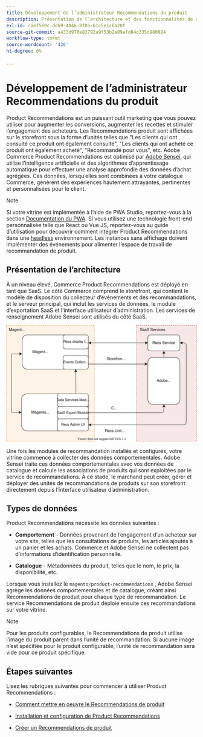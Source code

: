 ```yaml
---
title: Développement de l’administrateur Recommendations du produit
description: Présentation de l’architecture et des fonctionnalités de développement de Recommendations de produit.
exl-id: caef5e0c-dd69-4846-8f85-b1c5e1c6a28f
source-git-commit: a433d970e83792a9f53b2a09afd84c335d980024
workflow-type: tm+mt
source-wordcount: '426'
ht-degree: 0%

---
```


# Développement de l’administrateur Recommendations du produit

Product Recommendations est un puissant outil marketing que vous pouvez utiliser pour augmenter les conversions, augmenter les recettes et stimuler l’engagement des acheteurs. Les Recommendations produit sont affichées sur le storefront sous la forme d’unités telles que &quot;Les clients qui ont consulté ce produit ont également consulté&quot;, &quot;Les clients qui ont acheté ce produit ont également acheté&quot;, &quot;Recommandé pour vous&quot;, etc. Adobe Commerce Product Recommendations est optimisé par [Adobe Sensei](https://www.adobe.com/sensei.html), qui utilise l’intelligence artificielle et des algorithmes d’apprentissage automatique pour effectuer une analyse approfondie des données d’achat agrégées. Ces données, lorsqu’elles sont combinées à votre catalogue Commerce, génèrent des expériences hautement attrayantes, pertinentes et personnalisées pour le client.

>[!NOTE]
>
>Si votre vitrine est implémentée à l’aide de PWA Studio, reportez-vous à la section [Documentation du PWA](https://developer.adobe.com/commerce/pwa-studio/integrations/product-recommendations/). Si vous utilisez une technologie front-end personnalisée telle que React ou Vue JS, reportez-vous au guide d’utilisation pour découvrir comment intégrer Product Recommendations dans une [headless](headless.md) environnement. Les instances sans affichage doivent implémenter des événements pour alimenter l’espace de travail de recommandation de produit.

## Présentation de l’architecture

À un niveau élevé, Commerce Product Recommendations est déployé en tant que SaaS. Le côté Commerce comprend le storefront, qui contient le modèle de disposition du collecteur d’événements et des recommandations, et le serveur principal, qui inclut les services de données, le module d’exportation SaaS et l’interface utilisateur d’administration. Les services de renseignement Adobe Sensei sont utilisés du côté SaaS.

![Diagramme d’architecture des recommandations de produits](assets/arch-diag-sensei.svg)

Une fois les modules de recommandation installés et configurés, votre vitrine commence à collecter des données comportementales. Adobe Sensei traite ces données comportementales avec vos données de catalogue et calcule les associations de produits qui sont exploitées par le service de recommandations. À ce stade, le marchand peut créer, gérer et déployer des unités de recommandations de produits sur son storefront directement depuis l’interface utilisateur d’administration.

## Types de données

Product Recommendations nécessite les données suivantes :

- **Comportement** - Données provenant de l’engagement d’un acheteur sur votre site, telles que les consultations de produits, les articles ajoutés à un panier et les achats. Commerce et Adobe Sensei ne collectent pas d’informations d’identification personnelle.

- **Catalogue** - Métadonnées du produit, telles que le nom, le prix, la disponibilité, etc.

Lorsque vous installez le `magento/product-recommendations` , Adobe Sensei agrège les données comportementales et de catalogue, créant ainsi Recommendations de produit pour chaque type de recommandation. Le service Recommendations de produit déploie ensuite ces recommandations sur votre vitrine.

>[!NOTE]
>
>Pour les produits configurables, le Recommendations de produit utilise l’image du produit parent dans l’unité de recommandation. Si aucune image n’est spécifiée pour le produit configurable, l’unité de recommandation sera vide pour ce produit spécifique.

## Étapes suivantes

Lisez les rubriques suivantes pour commencer à utiliser Product Recommendations :

- [Comment mettre en oeuvre le Recommendations de produit](implementation-workflow.md)

- [Installation et configuration de Product Recommendations](install-configure.md)

- [Créer un Recommendations de produit](create.md)
